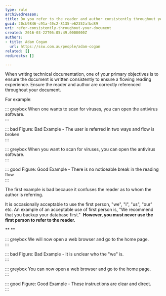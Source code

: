 ```yaml
---
type: rule
archivedreason: 
title: Do you refer to the reader and author consistently throughout your document?
guid: 20cb9846-c91a-40c2-8135-e62352afbd89
uri: refer-consistently-throughout-your-document
created: 2016-03-22T06:05:49.0000000Z
authors:
- title: Adam Cogan
  url: https://ssw.com.au/people/adam-cogan
related: []
redirects: []

---
```


When writing technical documentation, one of your primary objectives is to ensure the document is written consistently to ensure a flowing reading experience. Ensure the reader and author are correctly referenced throughout your document.

For example:

<!--endintro-->


::: greybox
When one wants to scan for viruses, you can open the antivirus software.  
:::



::: bad
Figure: Bad Example - The user is referred in two ways and flow is broken  
:::




::: greybox
When you want to scan for viruses, you can open the antivirus software.  
:::



::: good
Figure: Good Example - There is no noticeable break in the reading flow  
:::



The first example is bad because it confuses the reader as to whom the author is referring.





It is occasionally acceptable to use the first person, "we", "I", "us", "our" etc. An example of an acceptable use of first person is, "We recommend that you backup your database first."  **However, you must never use the first person to refer to the reader.** 

 **
** 



::: greybox
We will now open a web browser and go to the home page.  
:::


::: bad
Figure: Bad Example - It is unclear who the "we" is.  
:::


::: greybox
You can now open a web browser and go to the home page.  
:::


::: good
Figure: Good Example - These instructions are clear and direct.  
:::
